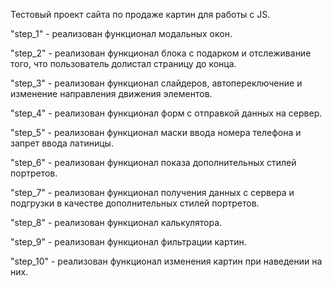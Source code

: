 Тестовый проект сайта по продаже картин для работы с JS.

"step_1" - реализован функционал модальных окон.

"step_2" - реализован функционал блока с подарком и отслеживание того, что пользователь долистал страницу до конца.

"step_3" - реализован функционал слайдеров, автопереключение и изменение направления движения элементов.

"step_4" - реализован функционал форм с отправкой данных на сервер.

"step_5" - реализован функционал маски ввода номера телефона и запрет ввода латиницы.

"step_6" - реализован функционал показа дополнительных стилей портретов.

"step_7" - реализован функционал получения данных с сервера и подгрузки в качестве дополнительных стилей портретов.

"step_8" - реализован функционал калькулятора.

"step_9" - реализован функционал фильтрации картин.

"step_10" - реализован функционал изменения картин при наведении на них.
